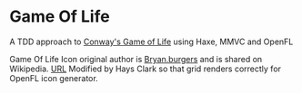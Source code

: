 # Game Of Life

A TDD approach to [Conway's Game of Life](http://en.wikipedia.org/wiki/Conway's_Game_of_Life) using Haxe, MMVC and OpenFL

Game Of Life Icon original author is [Bryan.burgers](http://commons.wikimedia.org/wiki/User:Bryan.burgers) and is shared on Wikipedia. [URL](http://en.wikipedia.org/wiki/File:Game_of_life_infinite2.svg)
Modified by Hays Clark so that grid renders correctly for OpenFL icon generator.
